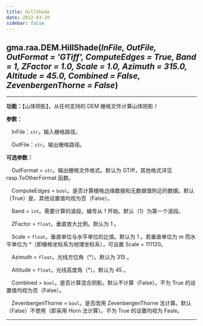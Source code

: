 ```yaml
---
title: HillShade
date: 2022-03-20
sidebar: false
---
```


## gma.raa.DEM.**HillShade**(*InFile, OutFile, OutFormat = 'GTiff', ComputeEdges = True, Band = 1, ZFactor = 1.0, Scale = 1.0, Azimuth = 315.0, Altitude = 45.0, Combined = False, ZevenbergenThorne = False*)<Badge text="1.0.7 +"/>

---

**功能：**【山体阴影】。从任何支持的 DEM 栅格文件计算山体阴影！

**参数：** 

&emsp;InFile：`str`。输入栅格路径。

&emsp;OutFile：`str`。输出栅格路径。

**可选参数：**

&emsp;OutFormat  = `str`。输出栅格文件格式。默认为 GTiff，其他格式详见 rasp.ToOtherFormat 函数。

&emsp;ComputeEdges = `bool`。是否计算栅格边缘数据和无数据值附近的数据。默认（True）是，其他设置值均视为否（False）。

&emsp;Band = `int`。需要计算的波段，编号从 1 开始。默认（1）为第一个波段。

&emsp;ZFactor = `float`。垂直放大比例。默认为 1 。

&emsp;Scale = `float`。垂直单位与水平单位的比值。默认为 1 。若垂直单位为 m 而水平单位为 °（即栅格坐标系为地理坐标系），可设置 Scale = 111120。

&emsp;Azimuth = `float`。光线方位角（°）。默认为 315 。

&emsp;Altitude = `float`。光线高度角（°）。默认为 45 。

&emsp;Combined = `bool`。是否计算混合阴影。默认不计算（False）。不为 True 的设置值均视为否（False）。

&emsp;ZevenbergenThorne = `bool`。是否改用 ZevenbergenThorne 法计算。默认（False）不使用（即采用 Horn 法计算）。不为 True 的设置均视为 Fasle。

---

